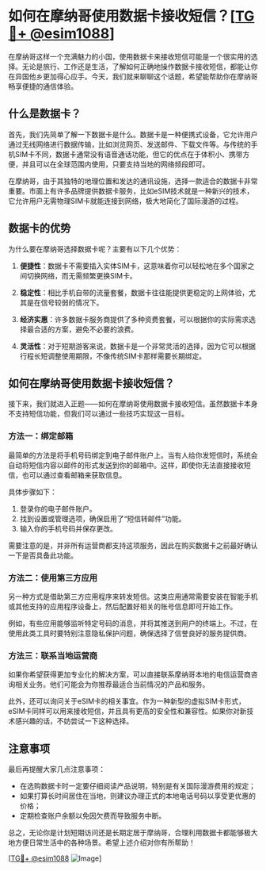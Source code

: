 # 如何在摩纳哥使用数据卡接收短信？[[TG💪+ @esim1088](https://t.me/s/esim1088)]

在摩纳哥这样一个充满魅力的小国，使用数据卡来接收短信可能是一个很实用的选择。无论是旅行、工作还是生活，了解如何正确地操作数据卡接收短信，都能让你在异国他乡更加得心应手。今天，我们就来聊聊这个话题，希望能帮助你在摩纳哥畅享便捷的通信体验。

## 什么是数据卡？

首先，我们先简单了解一下数据卡是什么。数据卡是一种便携式设备，它允许用户通过无线网络进行数据传输，比如浏览网页、发送邮件、下载文件等。与传统的手机SIM卡不同，数据卡通常没有语音通话功能，但它的优点在于体积小、携带方便，并且可以在全球范围内使用，只要支持当地的网络频段即可。

在摩纳哥，由于其独特的地理位置和发达的通讯设施，选择一款适合的数据卡非常重要。市面上有许多品牌提供数据卡服务，比如eSIM技术就是一种新兴的技术，它允许用户无需物理SIM卡就能连接到网络，极大地简化了国际漫游的过程。

## 数据卡的优势

为什么要在摩纳哥选择数据卡呢？主要有以下几个优势：

1. **便捷性**：数据卡不需要插入实体SIM卡，这意味着你可以轻松地在多个国家之间切换网络，而无需频繁更换SIM卡。
   
2. **稳定性**：相比手机自带的流量套餐，数据卡往往能提供更稳定的上网体验，尤其是在信号较弱的情况下。

3. **经济实惠**：许多数据卡服务商提供了多种资费套餐，可以根据你的实际需求选择最合适的方案，避免不必要的浪费。

4. **灵活性**：对于短期游客来说，数据卡是一个非常灵活的选择，因为它可以根据行程长短调整使用期限，不像传统SIM卡那样需要长期绑定。

## 如何在摩纳哥使用数据卡接收短信？

接下来，我们就进入正题——如何在摩纳哥使用数据卡接收短信。虽然数据卡本身不支持短信功能，但我们可以通过一些技巧实现这一目标。

### 方法一：绑定邮箱

最简单的方法是将手机号码绑定到电子邮件账户上。当有人给你发短信时，系统会自动将短信内容以邮件的形式发送到你的邮箱中。这样，即使你无法直接接收短信，也可以通过查看邮箱来获取信息。

具体步骤如下：
1. 登录你的电子邮件账户。
2. 找到设置或管理选项，确保启用了“短信转邮件”功能。
3. 输入你的手机号码并保存更改。

需要注意的是，并非所有运营商都支持这项服务，因此在购买数据卡之前最好确认一下是否具备此功能。

### 方法二：使用第三方应用

另一种方式是借助第三方应用程序来转发短信。这类应用通常需要安装在智能手机或其他支持的应用程序设备上，然后配置好相关的账号信息即可开始工作。

例如，有些应用能够监听特定号码的消息，并将其推送到用户的终端上。不过，在使用此类工具时要特别注意隐私保护问题，确保选择了信誉良好的服务提供商。

### 方法三：联系当地运营商

如果你希望获得更加专业化的解决方案，可以直接联系摩纳哥本地的电信运营商咨询相关业务。他们可能会为你推荐最适合当前情况的产品和服务。

此外，还可以询问关于eSIM卡的相关事宜。作为一种新型的虚拟SIM卡形式，eSIM卡同样可以用来接收短信，并且具有更高的安全性和兼容性。如果你对新技术感兴趣的话，不妨尝试一下这种选择。

## 注意事项

最后再提醒大家几点注意事项：
- 在选购数据卡时一定要仔细阅读产品说明，特别是有关国际漫游费用的规定；
- 如果打算长时间居住在当地，则建议办理正式的本地电话号码以享受更优惠的价格；
- 定期检查账户余额以免因欠费而导致服务中断。

总之，无论你是计划短期访问还是长期定居于摩纳哥，合理利用数据卡都能够极大地方便日常生活中的各种场景。希望上述介绍对你有所帮助！

[[TG💪+ @esim1088](https://t.me/s/esim1088) ![Image](https://i.postimg.cc/4NQfJmqS/Snipaste-2025-05-13-00-14-12.png)]
